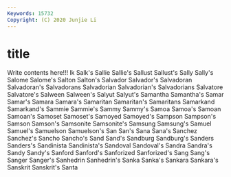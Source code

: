 ```yaml
---
Keywords: 15732
Copyright: (C) 2020 Junjie Li
---
```


# title

Write contents here!!!
lk 
Salk's 
Sallie 
Sallie's 
Sallust 
Sallust's
Sally 
Sally's 
Salome 
Salome's 
Salton 
Salton's 
Salvador 
Salvador's 
Salvadoran 
Salvadoran's
Salvadorans 
Salvadorian 
Salvadorian's 
Salvadorians 
Salvatore 
Salvatore's 
Salween 
Salween's 
Salyut 
Salyut's
Samantha 
Samantha's 
Samar 
Samar's 
Samara 
Samara's 
Samaritan 
Samaritan's 
Samaritans 
Samarkand
Samarkand's 
Sammie 
Sammie's 
Sammy 
Sammy's 
Samoa 
Samoa's 
Samoan 
Samoan's 
Samoset
Samoset's 
Samoyed 
Samoyed's 
Sampson 
Sampson's 
Samson 
Samson's 
Samsonite 
Samsonite's 
Samsung
Samsung's 
Samuel 
Samuel's 
Samuelson 
Samuelson's 
San 
San's 
Sana 
Sana's 
Sanchez
Sanchez's 
Sancho 
Sancho's 
Sand 
Sand's 
Sandburg 
Sandburg's 
Sanders 
Sanders's 
Sandinista
Sandinista's 
Sandoval 
Sandoval's 
Sandra 
Sandra's 
Sandy 
Sandy's 
Sanford 
Sanford's 
Sanforized
Sanforized's 
Sang 
Sang's 
Sanger 
Sanger's 
Sanhedrin 
Sanhedrin's 
Sanka 
Sanka's 
Sankara
Sankara's 
Sanskrit 
Sanskrit's 
Santa 
